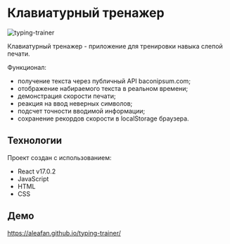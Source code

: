 # Клавиатурный тренажер

![typing-trainer](https://user-images.githubusercontent.com/76619902/141796445-972a2580-2562-4ced-8670-b80b32d6e0ee.png)

Клавиатурный тренажер - приложение для тренировки навыка слепой печати.

Функционал:
* получение текста через публичный API baconipsum.com;
* отображение набираемого текста в реальном времени;
* демонстрация скорости печати;
* реакция на ввод неверных символов;
* подсчет точности вводимой информации;
* сохранение рекордов скорости в localStorage браузера.

## Технологии

Проект создан с использованием:
* React v17.0.2
* JavaScript
* HTML
* CSS

## Демо

https://aleafan.github.io/typing-trainer/
